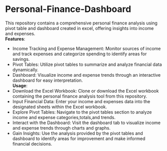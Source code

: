 # Personal-Finance-Dashboard
This repository contains a comprehensive personal finance analysis using pivot table and dashboard created in excel, offering insights into income and expenses.   
  **Features**:  
* Income Tracking and Expense Management: Monitor sources of income and track expenses and categorize spending to identify areas for savings.  
* Pivot Tables: Utilize pivot tables to summarize and analyze financial data dynamically.  
* Dashboard: Visualize income and expense trends through an interactive dashboard for easy interpretation.    
  **Usage**:      
* Download the Excel Workbook: Clone or download the Excel workbook containing the personal finance analysis tool from this repository.  
* Input Financial Data: Enter your income and expenses data into the designated sheets within the Excel workbook.  
* Explore Pivot Tables: Navigate to the pivot tables section to analyze income and expense categories,totals,and trends.  
* Interact with the Dashboard: Visit the dashboard tab to visualize income and expense trends through charts and graphs.  
* Gain Insights: Use the analysis provided by the pivot tables and dashboard to identify areas for improvement and make informed financial decisions.
